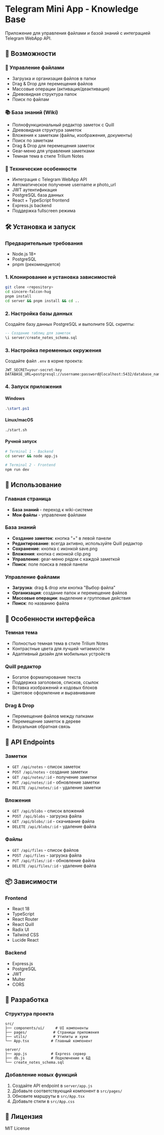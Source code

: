 # Telegram Mini App - Knowledge Base

Приложение для управления файлами и базой знаний с интеграцией Telegram WebApp API.

## 🚀 Возможности

### 📁 Управление файлами
- Загрузка и организация файлов в папки
- Drag & Drop для перемещения файлов
- Массовые операции (активация/деактивация)
- Древовидная структура папок
- Поиск по файлам

### 📚 База знаний (Wiki)
- Полнофункциональный редактор заметок с Quill
- Древовидная структура заметок
- Вложения к заметкам (файлы, изображения, документы)
- Поиск по заметкам
- Drag & Drop для перемещения заметок
- Gear-меню для управления заметками
- Темная тема в стиле Trilium Notes

### 🔧 Технические особенности
- Интеграция с Telegram WebApp API
- Автоматическое получение username и photo_url
- JWT аутентификация
- PostgreSQL база данных
- React + TypeScript frontend
- Express.js backend
- Поддержка fullscreen режима

## 🛠️ Установка и запуск

### Предварительные требования
- Node.js 18+
- PostgreSQL
- pnpm (рекомендуется)

### 1. Клонирование и установка зависимостей
```bash
git clone <repository>
cd sincere-falcon-hug
pnpm install
cd server && pnpm install && cd ..
```

### 2. Настройка базы данных
Создайте базу данных PostgreSQL и выполните SQL скрипты:
```sql
-- Создание таблиц для заметок
\i server/create_notes_schema.sql
```

### 3. Настройка переменных окружения
Создайте файл `.env` в корне проекта:
```env
JWT_SECRET=your-secret-key
DATABASE_URL=postgresql://username:password@localhost:5432/database_name
```

### 4. Запуск приложения

#### Windows
```powershell
.\start.ps1
```

#### Linux/macOS
```bash
./start.sh
```

#### Ручной запуск
```bash
# Terminal 1 - Backend
cd server && node app.js

# Terminal 2 - Frontend
npm run dev
```

## 📱 Использование

### Главная страница
- **База знаний** - переход к wiki-системе
- **Мои файлы** - управление файлами

### База знаний
- **Создание заметок**: кнопка "+" в левой панели
- **Редактирование**: всегда активно, используйте Quill редактор
- **Сохранение**: кнопка с иконкой save.png
- **Вложения**: кнопка с иконкой clip.png
- **Управление**: gear-меню рядом с каждой заметкой
- **Поиск**: поле поиска в левой панели

### Управление файлами
- **Загрузка**: drag & drop или кнопка "Выбор файла"
- **Организация**: создание папок и перемещение файлов
- **Массовые операции**: выделение и групповые действия
- **Поиск**: по названию файла

## 🎨 Особенности интерфейса

### Темная тема
- Полностью темная тема в стиле Trilium Notes
- Контрастные цвета для лучшей читаемости
- Адаптивный дизайн для мобильных устройств

### Quill редактор
- Богатое форматирование текста
- Поддержка заголовков, списков, ссылок
- Вставка изображений и кодовых блоков
- Цветовое оформление и выравнивание

### Drag & Drop
- Перемещение файлов между папками
- Перемещение заметок в дереве
- Визуальная обратная связь

## 🔧 API Endpoints

### Заметки
- `GET /api/notes` - список заметок
- `POST /api/notes` - создание заметки
- `GET /api/notes/:id` - получение заметки
- `PUT /api/notes/:id` - обновление заметки
- `DELETE /api/notes/:id` - удаление заметки

### Вложения
- `GET /api/blobs` - список вложений
- `POST /api/blobs` - загрузка файла
- `GET /api/blobs/:id` - скачивание файла
- `DELETE /api/blobs/:id` - удаление файла

### Файлы
- `GET /api/files` - список файлов
- `POST /api/files` - загрузка файла
- `PUT /api/files/:id` - обновление файла
- `DELETE /api/files/:id` - удаление файла

## 📦 Зависимости

### Frontend
- React 18
- TypeScript
- React Router
- React Quill
- Radix UI
- Tailwind CSS
- Lucide React

### Backend
- Express.js
- PostgreSQL
- JWT
- Multer
- CORS

## 🚀 Разработка

### Структура проекта
```
src/
├── components/ui/     # UI компоненты
├── pages/            # Страницы приложения
├── utils/            # Утилиты и хуки
└── App.tsx          # Главный компонент

server/
├── app.js           # Express сервер
├── db.js            # Подключение к БД
└── create_notes_schema.sql
```

### Добавление новых функций
1. Создайте API endpoint в `server/app.js`
2. Добавьте соответствующий компонент в `src/pages/`
3. Обновите маршруты в `src/App.tsx`
4. Добавьте стили в `src/App.css`

## 📄 Лицензия

MIT License
